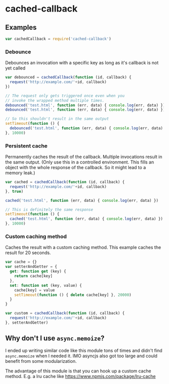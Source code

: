 # cached-callback

## Examples
```js
var cachedCallback = require('cached-callback')
```

### Debounce
Debounces an invocation with a specific key as long as it's callback is not yet called
```js
var debounced = cachedCallback(function (id, callback) {
  request('http://example.com/'+id, callback)
})

// The request only gets triggered once even when you
// invoke the wrapped method multiple times.
debounced('test.html', function (err, data) { console.log(err, data) })
debounced('test.html', function (err, data) { console.log(err, data) })

// So this shouldn't result in the same output
setTimeout(function () {
  debounced('test.html', function (err, data) { console.log(err, data) })
}, 10000)
```

### Persistent cache
Permanently caches the result of the callback.
Multiple invocations result in the same output.
(Only use this in a controlled environment. This fills an object with the whole response of the callback. So it might lead to a memory leak.)
```js
var cached = cachedCallback(function (id, callback) {
  request('http://example.com/'+id, callback)
}, true)

cached('test.html', function (err, data) { console.log(err, data) })

// This is definitely the same response
setTimeout(function () {
  cached('test.html', function (err, data) { console.log(err, data) })
}, 10000)
```

### Custom caching method
Caches the result with a custom caching method.
This example caches the result for 20 seconds.
```js
var cache = {}
var setterAndGetter = {
  get: function get (key) {
    return cache[key]
  },
  set: function set (key, value) {
    cache[key] = value
    setTimeout(function () { delete cache[key] }, 20000)
  }
}

var custom = cachedCallback(function (id, callback) {
  request('http://example.com/'+id, callback)
}, setterAndGetter)
```


## Why don't I use `async.memoize`?

I ended up writing similar code like this module tons of times and didn't find `async.memoize` when I needed it.
IMO asyncjs also got too large and could benefit from some modularization.

The advantage of this module is that you can hook up a custom cache method.
E.g. a lru cache like https://www.npmjs.com/package/lru-cache

